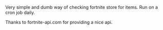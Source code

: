 Very simple and dumb way of checking fortnite store for items. Run on a cron job daily.

Thanks to fortnite-api.com for providing a nice api.